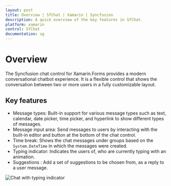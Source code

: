 ```yaml
---
layout: post
title: Overview | SfChat | Xamarin | Syncfusion
description: A quick overview of the key features in SfChat.
platform: xamarin
control: SfChat
documentation: ug
---
```


# Overview

The Syncfusion chat control for Xamarin.Forms provides a modern conversational chatbot experience. It is a flexible control that shows the conversation between two or more users in a fully customizable layout.

## Key features

* Message types: Built-in support for various message types such as text, calendar, date picker, time picker, and hyperlink to show different types of messages.
* Message input area: Send messages to users by interacting with the built-in editor and button at the bottom of the chat control.
* Time break: Shows the chat messages under groups based on the `System.DateTime` in which the messages were created.
* Typing indicator: Indicates the users of, who are currently typing with an animation.
* Suggestions : Add a set of suggestions to be chosen from, as a reply to a user message.

![Chat with typing indicator](SfChat_images/SfChat-Xamarin_showcase1.png)